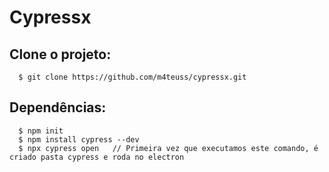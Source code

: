 # Cypressx

## Clone o projeto:
```
  $ git clone https://github.com/m4teuss/cypressx.git
```

## Dependências:
```
  $ npm init
  $ npm install cypress --dev
  $ npx cypress open   // Primeira vez que executamos este comando, é criado pasta cypress e roda no electron

```




